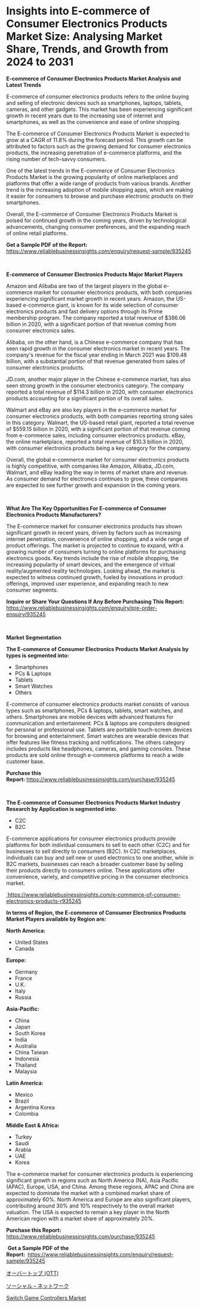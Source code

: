 <p><h1>Insights into E-commerce of Consumer Electronics Products Market Size: Analysing Market Share, Trends, and Growth from 2024 to 2031</h1></p><p><strong>E-commerce of Consumer Electronics Products Market Analysis and Latest Trends</strong></p>
<p><p>E-commerce of consumer electronics products refers to the online buying and selling of electronic devices such as smartphones, laptops, tablets, cameras, and other gadgets. This market has been experiencing significant growth in recent years due to the increasing use of internet and smartphones, as well as the convenience and ease of online shopping.</p><p>The E-commerce of Consumer Electronics Products Market is expected to grow at a CAGR of 11.8% during the forecast period. This growth can be attributed to factors such as the growing demand for consumer electronics products, the increasing penetration of e-commerce platforms, and the rising number of tech-savvy consumers.</p><p>One of the latest trends in the E-commerce of Consumer Electronics Products Market is the growing popularity of online marketplaces and platforms that offer a wide range of products from various brands. Another trend is the increasing adoption of mobile shopping apps, which are making it easier for consumers to browse and purchase electronic products on their smartphones.</p><p>Overall, the E-commerce of Consumer Electronics Products Market is poised for continued growth in the coming years, driven by technological advancements, changing consumer preferences, and the expanding reach of online retail platforms.</p></p>
<p><strong>Get a Sample PDF of the Report:&nbsp;</strong> <a href="https://www.reliablebusinessinsights.com/enquiry/request-sample/935245">https://www.reliablebusinessinsights.com/enquiry/request-sample/935245</a></p>
<p>&nbsp;</p>
<p><strong>E-commerce of Consumer Electronics Products Major Market Players</strong></p>
<p><p>Amazon and Alibaba are two of the largest players in the global e-commerce market for consumer electronics products, with both companies experiencing significant market growth in recent years. Amazon, the US-based e-commerce giant, is known for its wide selection of consumer electronics products and fast delivery options through its Prime membership program. The company reported a total revenue of $386.06 billion in 2020, with a significant portion of that revenue coming from consumer electronics sales.</p><p>Alibaba, on the other hand, is a Chinese e-commerce company that has seen rapid growth in the consumer electronics market in recent years. The company's revenue for the fiscal year ending in March 2021 was $109.48 billion, with a substantial portion of that revenue generated from sales of consumer electronics products.</p><p>JD.com, another major player in the Chinese e-commerce market, has also seen strong growth in the consumer electronics category. The company reported a total revenue of $114.3 billion in 2020, with consumer electronics products accounting for a significant portion of its overall sales.</p><p>Walmart and eBay are also key players in the e-commerce market for consumer electronics products, with both companies reporting strong sales in this category. Walmart, the US-based retail giant, reported a total revenue of $559.15 billion in 2020, with a significant portion of that revenue coming from e-commerce sales, including consumer electronics products. eBay, the online marketplace, reported a total revenue of $10.3 billion in 2020, with consumer electronics products being a key category for the company.</p><p>Overall, the global e-commerce market for consumer electronics products is highly competitive, with companies like Amazon, Alibaba, JD.com, Walmart, and eBay leading the way in terms of market share and revenue. As consumer demand for electronics continues to grow, these companies are expected to see further growth and expansion in the coming years.</p></p>
<p>&nbsp;</p>
<p><strong>What Are The Key Opportunities For E-commerce of Consumer Electronics Products Manufacturers?</strong></p>
<p><p>The E-commerce market for consumer electronics products has shown significant growth in recent years, driven by factors such as increasing internet penetration, convenience of online shopping, and a wide range of product offerings. The market is projected to continue to expand, with a growing number of consumers turning to online platforms for purchasing electronics goods. Key trends include the rise of mobile shopping, the increasing popularity of smart devices, and the emergence of virtual reality/augmented reality technologies. Looking ahead, the market is expected to witness continued growth, fueled by innovations in product offerings, improved user experience, and expanding reach to new consumer segments.</p></p>
<p><strong>Inquire or Share Your Questions If Any Before Purchasing This Report:</strong> <a href="https://www.reliablebusinessinsights.com/enquiry/pre-order-enquiry/935245">https://www.reliablebusinessinsights.com/enquiry/pre-order-enquiry/935245</a></p>
<p>&nbsp;</p>
<p><strong>Market Segmentation</strong></p>
<p><strong>The E-commerce of Consumer Electronics Products Market Analysis by types is segmented into:</strong></p>
<p><ul><li>Smartphones</li><li>PCs & Laptops</li><li>Tablets</li><li>Smart Watches</li><li>Others</li></ul></p>
<p><p>E-commerce of consumer electronics products market consists of various types such as smartphones, PCs & laptops, tablets, smart watches, and others. Smartphones are mobile devices with advanced features for communication and entertainment. PCs & laptops are computers designed for personal or professional use. Tablets are portable touch-screen devices for browsing and entertainment. Smart watches are wearable devices that offer features like fitness tracking and notifications. The others category includes products like headphones, cameras, and gaming consoles. These products are sold online through e-commerce platforms to reach a wide customer base.</p></p>
<p><strong>Purchase this Report:&nbsp;</strong><a href="https://www.reliablebusinessinsights.com/purchase/935245">https://www.reliablebusinessinsights.com/purchase/935245</a></p>
<p>&nbsp;</p>
<p><strong>The E-commerce of Consumer Electronics Products Market Industry Research by Application is segmented into:</strong></p>
<p><ul><li>C2C</li><li>B2C</li></ul></p>
<p><p>E-commerce applications for consumer electronics products provide platforms for both individual consumers to sell to each other (C2C) and for businesses to sell directly to consumers (B2C). In C2C marketplaces, individuals can buy and sell new or used electronics to one another, while in B2C markets, businesses can reach a broader customer base by selling their products directly to consumers online. These applications offer convenience, variety, and competitive pricing in the consumer electronics market.</p></p>
<p><a href="https://www.reliablebusinessinsights.com/e-commerce-of-consumer-electronics-products-r935245">&nbsp;https://www.reliablebusinessinsights.com/e-commerce-of-consumer-electronics-products-r935245</a></p>
<p><strong>In terms of Region, the E-commerce of Consumer Electronics Products Market Players available by Region are:</strong></p>
<p>
    <p> <strong> North America: </strong>
        <ul>
            <li>United States</li>
            <li>Canada</li>
        </ul>
        </p> 
    <p> <strong> Europe: </strong>
        <ul>
            <li>Germany</li>
            <li>France</li>
            <li>U.K.</li>
            <li>Italy</li>
            <li>Russia</li>
        </ul>
        </p> 
    <p> <strong> Asia-Pacific: </strong>
        <ul>
            <li>China</li>
            <li>Japan</li>
            <li>South Korea</li>
            <li>India</li>
            <li>Australia</li>
            <li>China Taiwan</li>
            <li>Indonesia</li>
            <li>Thailand</li>
            <li>Malaysia</li>
        </ul>
        </p> 
    <p> <strong> Latin America: </strong>
        <ul>
            <li>Mexico</li>
            <li>Brazil</li>
            <li>Argentina Korea</li>
            <li>Colombia</li>
        </ul>
        </p> 
    <p> <strong> Middle East & Africa: </strong>
        <ul>
            <li>Turkey</li>
            <li>Saudi</li>
            <li>Arabia</li>
            <li>UAE</li>
            <li>Korea</li>
        </ul>
    </p>
    </p>
<p><p>The e-commerce market for consumer electronics products is experiencing significant growth in regions such as North America (NA), Asia Pacific (APAC), Europe, USA, and China. Among these regions, APAC and China are expected to dominate the market with a combined market share of approximately 60%. North America and Europe are also significant players, contributing around 30% and 10% respectively to the overall market valuation. The USA is expected to remain a key player in the North American region with a market share of approximately 20%.</p></p>
<p><strong>Purchase this Report: </strong><a href="https://www.reliablebusinessinsights.com/purchase/935245">https://www.reliablebusinessinsights.com/purchase/935245</a></p>
<p>&nbsp;<strong>Get a Sample PDF of the Report:&nbsp;&nbsp;</strong><a href="https://www.reliablebusinessinsights.com/enquiry/request-sample/935245">https://www.reliablebusinessinsights.com/enquiry/request-sample/935245</a></p>
<p><strong></strong></p>
<p><p><a href="https://medium.com/@grarrity46851/2024%E5%B9%B4%E3%81%8B%E3%82%892031%E5%B9%B4%E3%81%BE%E3%81%A7%E3%81%AE%E6%9C%9F%E9%96%93%E3%81%AB%E4%BA%88%E6%B8%AC%E3%81%95%E3%82%8C%E3%82%8B%E6%80%A5%E9%80%9F%E6%88%90%E9%95%B7%E3%81%99%E3%82%8B-%E3%81%AEcagr%E3%82%92%E6%8C%81%E3%81%A4-%E5%85%A8%E4%BD%93%E7%9A%84%E3%81%AA%E3%82%AA%E3%83%BC%E3%83%90%E3%83%BC%E3%83%88%E3%83%83%E3%83%97-ott-%E5%B8%82%E5%A0%B4%E3%81%AE%E7%AF%84%E5%9B%B2%E3%81%AB%E3%81%A4%E3%81%84%E3%81%A6%E3%81%AE%E8%A9%B3%E7%B4%B0%E3%81%AA%E5%88%86%E6%9E%90-5e2d8c5755b0">オーバートップ (OTT)</a></p><p><a href="https://medium.com/@xcbtycgm76/%E6%AC%A1%E3%81%AE%E6%96%87%E7%AB%A0%E3%82%92%E6%97%A5%E6%9C%AC%E8%AA%9E%E3%81%AB%E7%BF%BB%E8%A8%B3%E3%81%97%E3%81%A6%E3%81%8F%E3%81%A0%E3%81%95%E3%81%84-%E3%83%97%E3%83%AD%E3%83%80%E3%82%AF%E3%83%88%E3%82%BF%E3%82%A4%E3%83%97-%E3%82%A2%E3%83%97%E3%83%AA%E3%82%B1%E3%83%BC%E3%82%B7%E3%83%A7%E3%83%B3-%E5%9C%B0%E5%9F%9F%E5%88%A5%E3%81%AE%E3%82%B0%E3%83%AD%E3%83%BC%E3%83%90%E3%83%AB%E3%82%A4%E3%83%B3%E3%82%BF%E3%83%BC%E3%83%8D%E3%83%83%E3%83%88%E5%B8%82%E5%A0%B4%E8%A6%8F%E6%A8%A1%E3%81%A8%E3%82%B7%E3%82%A7%E3%82%A2%E5%88%86%E6%9E%90-%E4%BA%88%E6%B8%AC-2024%E5%B9%B4-2031%E5%B9%B4-9039fb481845">ソーシャル・ネットワーク</a></p><p><a href="https://github.com/mhrnetwork1/Market-Research-Report-List-1/blob/main/switch-game-controllers-market.md">Switch Game Controllers Market</a></p></p>